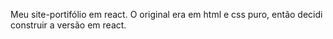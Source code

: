 Meu site-portifólio em react. O original era em html e css puro, então decidi 
construir a versão em react.          